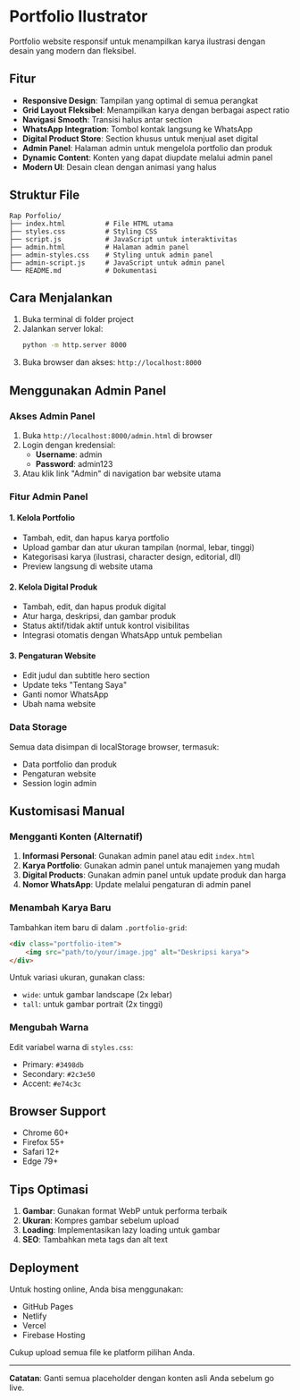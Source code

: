 # Portfolio Ilustrator

Portfolio website responsif untuk menampilkan karya ilustrasi dengan desain yang modern dan fleksibel.

## Fitur

- **Responsive Design**: Tampilan yang optimal di semua perangkat
- **Grid Layout Fleksibel**: Menampilkan karya dengan berbagai aspect ratio
- **Navigasi Smooth**: Transisi halus antar section
- **WhatsApp Integration**: Tombol kontak langsung ke WhatsApp
- **Digital Product Store**: Section khusus untuk menjual aset digital
- **Admin Panel**: Halaman admin untuk mengelola portfolio dan produk
- **Dynamic Content**: Konten yang dapat diupdate melalui admin panel
- **Modern UI**: Desain clean dengan animasi yang halus

## Struktur File

```
Rap Porfolio/
├── index.html          # File HTML utama
├── styles.css          # Styling CSS
├── script.js           # JavaScript untuk interaktivitas
├── admin.html          # Halaman admin panel
├── admin-styles.css    # Styling untuk admin panel
├── admin-script.js     # JavaScript untuk admin panel
└── README.md           # Dokumentasi
```

## Cara Menjalankan

1. Buka terminal di folder project
2. Jalankan server lokal:
   ```bash
   python -m http.server 8000
   ```
3. Buka browser dan akses: `http://localhost:8000`

## Menggunakan Admin Panel

### Akses Admin Panel

1. Buka `http://localhost:8000/admin.html` di browser
2. Login dengan kredensial:
   - **Username**: admin
   - **Password**: admin123
3. Atau klik link "Admin" di navigation bar website utama

### Fitur Admin Panel

#### 1. Kelola Portfolio
- Tambah, edit, dan hapus karya portfolio
- Upload gambar dan atur ukuran tampilan (normal, lebar, tinggi)
- Kategorisasi karya (ilustrasi, character design, editorial, dll)
- Preview langsung di website utama

#### 2. Kelola Digital Produk
- Tambah, edit, dan hapus produk digital
- Atur harga, deskripsi, dan gambar produk
- Status aktif/tidak aktif untuk kontrol visibilitas
- Integrasi otomatis dengan WhatsApp untuk pembelian

#### 3. Pengaturan Website
- Edit judul dan subtitle hero section
- Update teks "Tentang Saya"
- Ganti nomor WhatsApp
- Ubah nama website

### Data Storage

Semua data disimpan di localStorage browser, termasuk:
- Data portfolio dan produk
- Pengaturan website
- Session login admin

## Kustomisasi Manual

### Mengganti Konten (Alternatif)

1. **Informasi Personal**: Gunakan admin panel atau edit `index.html`
2. **Karya Portfolio**: Gunakan admin panel untuk manajemen yang mudah
3. **Digital Products**: Gunakan admin panel untuk update produk dan harga
4. **Nomor WhatsApp**: Update melalui pengaturan di admin panel

### Menambah Karya Baru

Tambahkan item baru di dalam `.portfolio-grid`:
```html
<div class="portfolio-item">
    <img src="path/to/your/image.jpg" alt="Deskripsi karya">
</div>
```

Untuk variasi ukuran, gunakan class:
- `wide`: untuk gambar landscape (2x lebar)
- `tall`: untuk gambar portrait (2x tinggi)

### Mengubah Warna

Edit variabel warna di `styles.css`:
- Primary: `#3498db`
- Secondary: `#2c3e50`
- Accent: `#e74c3c`

## Browser Support

- Chrome 60+
- Firefox 55+
- Safari 12+
- Edge 79+

## Tips Optimasi

1. **Gambar**: Gunakan format WebP untuk performa terbaik
2. **Ukuran**: Kompres gambar sebelum upload
3. **Loading**: Implementasikan lazy loading untuk gambar
4. **SEO**: Tambahkan meta tags dan alt text

## Deployment

Untuk hosting online, Anda bisa menggunakan:
- GitHub Pages
- Netlify
- Vercel
- Firebase Hosting

Cukup upload semua file ke platform pilihan Anda.

---

**Catatan**: Ganti semua placeholder dengan konten asli Anda sebelum go live.
